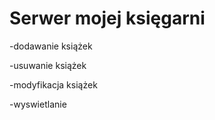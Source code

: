 <h1>Serwer mojej księgarni</h1>
<p>-dodawanie książek</p>
<p>-usuwanie książek</p>
<p>-modyfikacja książek</p>
<p>-wyswietlanie</p>

